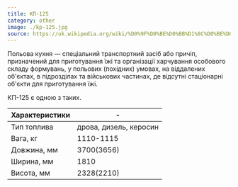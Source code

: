 ```yaml
---
title: КП-125
category: other
image: ./kp-125.jpg
source: https://uk.wikipedia.org/wiki/%D0%9F%D0%BE%D0%BB%D1%8C%D0%BE%D0%B2%D0%B0_%D0%BA%D1%83%D1%85%D0%BD%D1%8F
---
```


Польова кухня — спеціальний транспортний засіб або причіп, призначений для приготування їжі та організації харчування особового складу формувань, у польових (похідних) умовах, на віддалених об'єктах, в підрозділах та військових частинах, де відсутні стаціонарні об'єкти для приготування їжі.

КП-125 є одною з таких.

| Характеристики | -                      |
| -------------- | ---------------------- |
| Тип топлива    | дрова, дизель, керосин |
| Вага, кг       | 1110-1115              |
| Довжина, мм    | 3700(3656)             |
| Ширина, мм     | 1810                   |
| Висота, мм     | 2328(2210)             |


